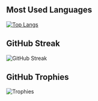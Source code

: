 ## Most Used Languages

[![Top Langs](https://github-readme-stats.vercel.app/api/top-langs/?username=tensho1026&layout=compact)](https://github.com/anuraghazra/github-readme-stats)


## GitHub Streak
![GitHub Streak](https://github-readme-streak-stats.herokuapp.com/?user=tensho1026&theme=radical)
## GitHub Trophies
![Trophies](https://github-profile-trophy.vercel.app/?username=tensho1026&theme=gruvbox)




